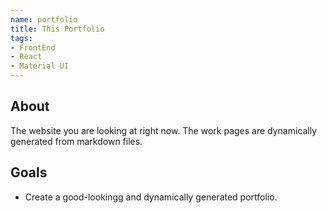 ```yaml
---
name: portfolio
title: This Portfolio
tags: 
- FrontEnd
- React
- Material UI
---
```

## About
The website you are looking at right now. The work pages are dynamically generated from markdown files.

## Goals
- Create a good-lookingg and dynamically generated portfolio.

